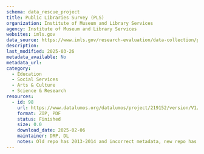 ```yaml
---
schema: data_rescue_project 
title: Public Libraries Survey (PLS)
organization: Institute of Museum and Library Services
agency: Institute of Museum and Library Services
websites: imls.gov
data_source: https://www.imls.gov/research-evaluation/data-collection/public-libraries-survey
description: 
last_modified: 2025-03-26
metadata_available: No
metadata_url: 
category:
  - Education 
  - Social Services 
  - Arts & Culture 
  - Science & Research 
resources:
  - id: 98
    url: https://www.datalumos.org/datalumos/project/219152/version/V1/view
    format: ZIP, PDF
    status: Finished
    size: 0.0
    download_date: 2025-02-06
    maintainer: DRP, DL
    notes: Old repo has 2013-2014 and incorrect metadata, new repo has complete 1989-2022 data and reports. Suggest delete old
---
```

